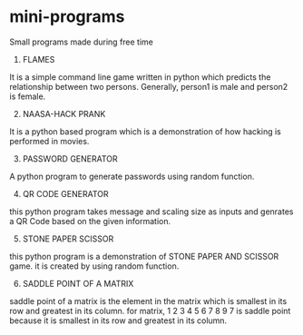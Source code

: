 # mini-programs
Small programs made during free time

1. FLAMES

It is a simple command line game written in python which predicts the relationship between two persons. Generally, person1 is male and person2 is female.


2. NAASA-HACK PRANK

It is a python based program which is a demonstration of how hacking is performed in movies.


3. PASSWORD GENERATOR

A python program to generate passwords using random function.


4. QR CODE GENERATOR

this python program takes message and scaling size as inputs and genrates a QR Code based on the given information.


5. STONE PAPER SCISSOR

this python program is a demonstration of STONE PAPER AND SCISSOR game. it is created by using random function.


6. SADDLE POINT OF A MATRIX

saddle point of a matrix is the element in the matrix which is smallest in its row and greatest in its column.
for matrix,
1 2 3
4 5 6
7 8 9
 7 is saddle point because it is smallest in its row and greatest in its column.
